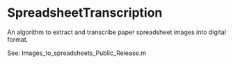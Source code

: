 # SpreadsheetTranscription
An algorithm to extract and transcribe paper spreadsheet images into digital format.

See: Images_to_spreadsheets_Public_Release.m
